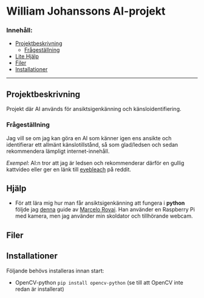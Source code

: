 # William Johanssons AI-projekt

### Innehåll:
  * [Projektbeskrivning](#Projektbeskrivning)
    * [Frågeställning](#Frågeställning)
  * [Lite Hjälp](#hjälp)
  * [Filer](#filer)
  * [Installationer](#installationer)
---

## Projektbeskrivning
Projekt där AI används för ansiktsigenkänning och känsloidentifiering.

### Frågeställning
Jag vill se om jag kan göra en AI som känner igen ens ansikte och identifierar ett allmänt känslotillstånd, så som glad/ledsen och sedan rekommendera lämpligt internet-innehåll. 

*Exempel*: AI:n tror att jag är ledsen och rekommenderar därför en gullig kattvideo eller ger en länk till [eyebleach](https://reddit.com/r/eyebleach) på reddit.

## Hjälp
* För att lära mig hur man får ansiktsigenkänning att fungera i **python** följde jag [denna](https://towardsdatascience.com/real-time-face-recognition-an-end-to-end-project-b738bb0f7348 "Real-Time Face Recognition: An End-To-End Project") guide av [Marcelo Rovai](https://medium.com/@rovai). Han använder en Raspberry Pi med kamera, men jag använder min skoldator och tillhörande webcam.

## Filer

## Installationer
Följande behövs installeras innan start:
* OpenCV-python `pip install opencv-python` (se till att OpenCV inte redan är installerat)
